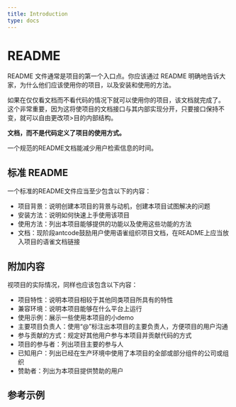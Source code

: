 ```yaml
---
title: Introduction
type: docs
---
```

# README
README 文件通常是项目的第一个入口点。你应该通过 README 明确地告诉大家，为什么他们应该使用你的项目，以及安装和使用的方法。

如果在仅仅看文档而不看代码的情况下就可以使用你的项目，该文档就完成了。 这个非常重要，因为这将使项目的文档接口与其内部实现分开，只要接口保持不变，就可以自由更改项>目的内部结构。

**文档，而不是代码定义了项目的使用方式。**

一个规范的README文档能减少用户检索信息的时间。

## 标准 README

一个标准的README文件应当至少包含以下的内容：

- 项目背景：说明创建本项目的背景与动机，创建本项目试图解决的问题
- 安装方法：说明如何快速上手使用该项目
- 使用方法：列出本项目能够提供的功能以及使用这些功能的方法
- 文档：现阶段antcode鼓励用户使用语雀组织项目文档，在README上应当放入项目的语雀文档链接

## 附加内容

视项目的实际情况，同样也应该包含以下内容：

- 项目特性：说明本项目相较于其他同类项目所具有的特性
- 兼容环境：说明本项目能够在什么平台上运行
- 使用示例：展示一些使用本项目的小demo
- 主要项目负责人：使用“@”标注出本项目的主要负责人，方便项目的用户沟通
- 参与贡献的方式：规定好其他用户参与本项目并贡献代码的方式
- 项目的参与者：列出项目主要的参与人
- 已知用户：列出已经在生产环境中使用了本项目的全部或部分组件的公司或组织
- 赞助者：列出为本项目提供赞助的用户

## 参考示例
